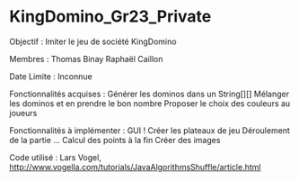 # KingDomino_Gr23_Private


Objectif : 
Imiter le jeu de société KingDomino

Membres :
Thomas Binay
Raphaël Caillon

Date Limite : 
Inconnue

Fonctionnalités acquises :
Générer les dominos dans un String[][]
Mélanger les dominos et en prendre le bon nombre
Proposer le choix des couleurs au joueurs

Fonctionnalités à implémenter :
GUI !
Créer les plateaux de jeu
Déroulement de la partie ...
Calcul des points à la fin
Créer des images

Code utilisé :
Lars Vogel, http://www.vogella.com/tutorials/JavaAlgorithmsShuffle/article.html


